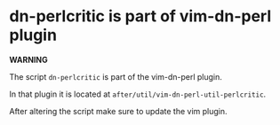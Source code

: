 # dn-perlcritic is part of vim-dn-perl plugin #

**WARNING**

The script `dn-perlcritic` is part of the vim-dn-perl plugin.

In that plugin it is located at `after/util/vim-dn-perl-util-perlcritic`.

After altering the script make sure to update the vim plugin.
